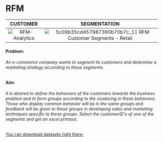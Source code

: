 # RFM
 CUSTOMER          |   SEGMENTATION
:-------------------------:|:-------------------------:
![RFM-Analytics](https://user-images.githubusercontent.com/31565915/107127348-9191d900-68c6-11eb-84c3-55e3ab91324d.jpg)  |  ![5c09b35cd457987390b70b7c_11 RFM Customer Segments - Retail](https://user-images.githubusercontent.com/31565915/107127486-75db0280-68c7-11eb-88b8-bd9613507aa0.png)

#### Problem: 
###### An e-commerce company wants to segment its customers and determine a marketing strategy according to these segments. 
#### Aim: 
###### It is desired to define the behaviors of the customers towards the business problem and to form groups according to the clustering in these behaviors. Those who display common behavior will be in the same groups and feedback will be given to these groups in developing sales and marketing techniques specific to these groups. Select the customerID's of one of the segments and get an excel printout. 

[You can download datasets right there,](https://archive.ics.uci.edu/ml/machine-learning-databases/00502/)


